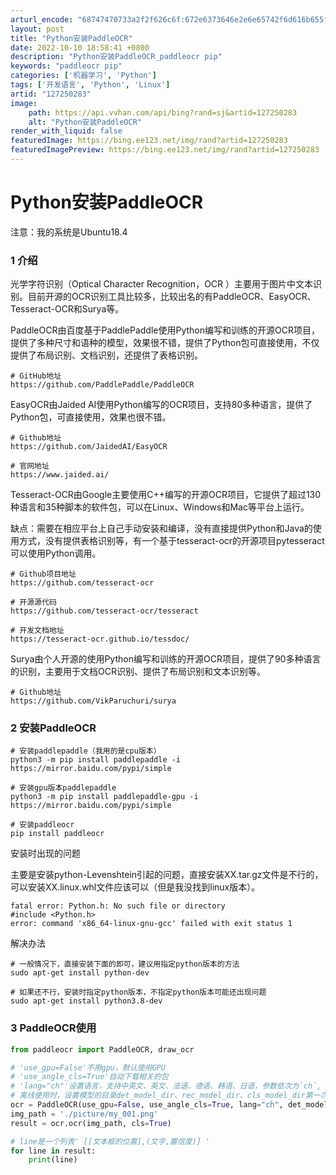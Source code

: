 ```yaml
---
arturl_encode: "68747470733a2f2f626c6f:672e6373646e2e6e65742f6d616b655f70726f67726573732f:61727469636c652f64657461696c732f313237323530323833"
layout: post
title: "Python安装PaddleOCR"
date: 2022-10-10 18:58:41 +0800
description: "Python安装PaddleOCR_paddleocr pip"
keywords: "paddleocr pip"
categories: ['机器学习', 'Python']
tags: ['开发语言', 'Python', 'Linux']
artid: "127250283"
image:
    path: https://api.vvhan.com/api/bing?rand=sj&artid=127250283
    alt: "Python安装PaddleOCR"
render_with_liquid: false
featuredImage: https://bing.ee123.net/img/rand?artid=127250283
featuredImagePreview: https://bing.ee123.net/img/rand?artid=127250283
---
```


# Python安装PaddleOCR

注意：我的系统是Ubuntu18.4

### 1 介绍

光学字符识别（Optical Character Recognition，OCR ）主要用于图片中文本识别。目前开源的OCR识别工具比较多，比较出名的有PaddleOCR、EasyOCR、Tesseract-OCR和Surya等。

PaddleOCR由百度基于PaddlePaddle使用Python编写和训练的开源OCR项目，提供了多种尺寸和语种的模型，效果很不错，提供了Python包可直接使用，不仅提供了布局识别、文档识别，还提供了表格识别。

```
# GitHub地址
https://github.com/PaddlePaddle/PaddleOCR

```

EasyOCR由Jaided AI使用Python编写的OCR项目，支持80多种语言，提供了Python包，可直接使用，效果也很不错。

```
# Github地址
https://github.com/JaidedAI/EasyOCR

# 官网地址
https://www.jaided.ai/

```

Tesseract-OCR由Google主要使用C++编写的开源OCR项目，它提供了超过130种语言和35种脚本的软件包，可以在Linux、Windows和Mac等平台上运行。

缺点：需要在相应平台上自己手动安装和编译，没有直接提供Python和Java的使用方式，没有提供表格识别等，有一个基于tesseract-ocr的开源项目pytesseract可以使用Python调用。

```
# Github项目地址
https://github.com/tesseract-ocr

# 开源源代码
https://github.com/tesseract-ocr/tesseract

# 开发文档地址
https://tesseract-ocr.github.io/tessdoc/

```

Surya由个人开源的使用Python编写和训练的开源OCR项目，提供了90多种语言的识别，主要用于文档OCR识别、提供了布局识别和文本识别等。

```
# Github地址
https://github.com/VikParuchuri/surya

```

### 2 安装PaddleOCR

```
# 安装paddlepaddle（我用的是cpu版本）
python3 -m pip install paddlepaddle -i https://mirror.baidu.com/pypi/simple

# 安装gpu版本paddlepaddle
python3 -m pip install paddlepaddle-gpu -i https://mirror.baidu.com/pypi/simple

```

```
# 安装paddleocr
pip install paddleocr

```

安装时出现的问题

主要是安装python-Levenshtein引起的问题，直接安装XX.tar.gz文件是不行的，可以安装XX.linux.whl文件应该可以（但是我没找到linux版本）。

```
fatal error: Python.h: No such file or directory
#include <Python.h>
error: command 'x86_64-linux-gnu-gcc' failed with exit status 1

```

解决办法

```
# 一般情况下，直接安装下面的即可，建议用指定python版本的方法
sudo apt-get install python-dev

# 如果还不行，安装时指定python版本，不指定python版本可能还出现问题
sudo apt-get install python3.8-dev

```

### 3 PaddleOCR使用

```python
from paddleocr import PaddleOCR, draw_ocr

# 'use_gpu=False'不用gpu，默认使用GPU
# 'use_angle_cls=True'自动下载相关的包
# 'lang="ch"'设置语言，支持中英文、英文、法语、德语、韩语、日语，参数依次为`ch`, `en`, `french`, `german`, `korean`, `japan`。
# 离线使用时，设置模型的目录det_model_dir、rec_model_dir、cls_model_dir第一次联网模型会自动下载到model目录下
ocr = PaddleOCR(use_gpu=False, use_angle_cls=True, lang="ch", det_model_dir="./model/det", rec_model_dir="./model/rec/", cls_model_dir="./model/cls/")
img_path = './picture/my_001.png'
result = ocr.ocr(img_path, cls=True)

# line是一个列表' [[文本框的位置],(文字,置信度)] '
for line in result:
    print(line)

```